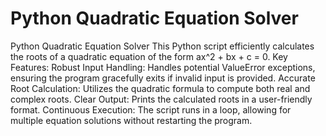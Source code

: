 # Python Quadratic Equation Solver
 Python Quadratic Equation Solver  This Python script efficiently calculates the roots of a quadratic equation of the form ax^2 + bx + c = 0.  Key Features:  Robust Input Handling: Handles potential ValueError exceptions, ensuring the program gracefully exits if invalid input is provided. Accurate Root Calculation: Utilizes the quadratic formula to compute both real and complex roots. Clear Output: Prints the calculated roots in a user-friendly format. Continuous Execution: The script runs in a loop, allowing for multiple equation solutions without restarting the program.
